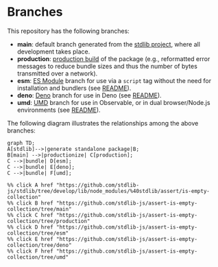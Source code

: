 <!--

@license Apache-2.0

Copyright (c) 2022 The Stdlib Authors.

Licensed under the Apache License, Version 2.0 (the "License");
you may not use this file except in compliance with the License.
You may obtain a copy of the License at

    http://www.apache.org/licenses/LICENSE-2.0

Unless required by applicable law or agreed to in writing, software
distributed under the License is distributed on an "AS IS" BASIS,
WITHOUT WARRANTIES OR CONDITIONS OF ANY KIND, either express or implied.
See the License for the specific language governing permissions and
limitations under the License.

-->

# Branches

This repository has the following branches:

-   **main**: default branch generated from the [stdlib project][stdlib-url], where all development takes place.
-   **production**: [production build][production-url] of the package (e.g., reformatted error messages to reduce bundle sizes and thus the number of bytes transmitted over a network).
-   **esm**: [ES Module][esm-url] branch for use via a `script` tag without the need for installation and bundlers (see [README][esm-readme]).
-   **deno**: [Deno][deno-url] branch for use in Deno (see [README][deno-readme]).
-   **umd**: [UMD][umd-url] branch for use in Observable, or in dual browser/Node.js environments (see [README][umd-readme]).

The following diagram illustrates the relationships among the above branches:

```mermaid
graph TD;
A[stdlib]-->|generate standalone package|B;
B[main] -->|productionize| C[production];
C -->|bundle| D[esm];
C -->|bundle| E[deno];
C -->|bundle| F[umd];

%% click A href "https://github.com/stdlib-js/stdlib/tree/develop/lib/node_modules/%40stdlib/assert/is-empty-collection"
%% click B href "https://github.com/stdlib-js/assert-is-empty-collection/tree/main"
%% click C href "https://github.com/stdlib-js/assert-is-empty-collection/tree/production"
%% click D href "https://github.com/stdlib-js/assert-is-empty-collection/tree/esm"
%% click E href "https://github.com/stdlib-js/assert-is-empty-collection/tree/deno"
%% click F href "https://github.com/stdlib-js/assert-is-empty-collection/tree/umd"
```

[stdlib-url]: https://github.com/stdlib-js/stdlib/tree/develop/lib/node_modules/%40stdlib/assert/is-empty-collection
[production-url]: https://github.com/stdlib-js/assert-is-empty-collection/tree/production
[deno-url]: https://github.com/stdlib-js/assert-is-empty-collection/tree/deno
[deno-readme]: https://github.com/stdlib-js/assert-is-empty-collection/blob/deno/README.md
[umd-url]: https://github.com/stdlib-js/assert-is-empty-collection/tree/umd
[umd-readme]: https://github.com/stdlib-js/assert-is-empty-collection/blob/umd/README.md
[esm-url]: https://github.com/stdlib-js/assert-is-empty-collection/tree/esm
[esm-readme]: https://github.com/stdlib-js/assert-is-empty-collection/blob/esm/README.md